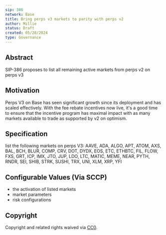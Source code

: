 ```yaml
---
sip: 386
network: Base
title: Bring perps v3 markets to parity with perps v2
author: Millie
status: Draft
created: 05/28/2024
type: Governance
---
```


## Abstract

SIP-386 proposes to list all remaining active markets from perps v2 on perps v3

## Motivation

Perps V3 on Base has seen significant growth since its deployment and has scaled effectively. With the fee rebate incentives now live, 
it's a good time to ensure that the incentive program has maximal impact with as many markets available to trade as supported by v2 on optimism.

## Specification

list the following markets on perps V3: AAVE, ADA, ALGO, APT, ATOM, AXS, BAL, BCH, BLUR, COMP, CRV, DOT, DYDX, EOS, ETC, ETHBTC, FIL, FLOW, FXS, GRT, ICP, IMX, JTO, JUP, LDO, LTC, MATIC, MEME, NEAR, PYTH, RNDR, SEI, SHIB, STRK, SUSHI, TRX, UNI, XLM, XRP, YFI


## Configurable Values (Via SCCP)

- the activation of listed markets
- market parameters
- risk configurations

## Copyright

Copyright and related rights waived via [CC0](https://creativecommons.org/publicdomain/zero/1.0/).
